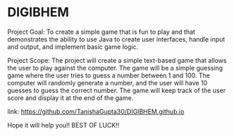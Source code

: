 # DIGIBHEM
Project Goal: To create a simple game that is fun to play and that demonstrates the ability to use
Java to create user interfaces, handle input and output, and implement basic game logic.

Project Scope: The project will create a simple text-based game that allows the user to play against
the computer. The game will be a simple guessing game where the user tries to guess a number
between 1 and 100. The computer will randomly generate a number, and the user will have 10
guesses to guess the correct number. The game will keep track of the user score and display it at the
end of the game.

link: https://github.com/TanishaGupta30/DIGIBHEM.github.io

Hope it will help you!!
BEST OF LUCK!!
 
